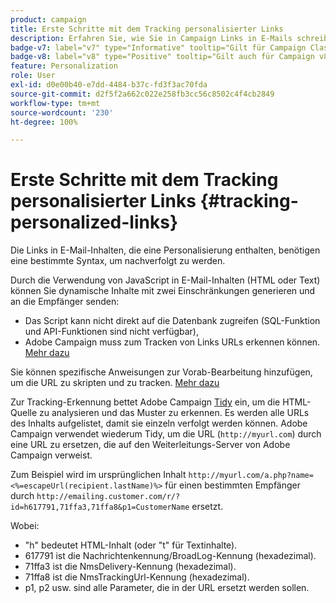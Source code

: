 ```yaml
---
product: campaign
title: Erste Schritte mit dem Tracking personalisierter Links
description: Erfahren Sie, wie Sie in Campaign Links in E-Mails schreiben, die personalisiert werden können und das Tracking unterstützen.
badge-v7: label="v7" type="Informative" tooltip="Gilt für Campaign Classic v7"
badge-v8: label="v8" type="Positive" tooltip="Gilt auch für Campaign v8"
feature: Personalization
role: User
exl-id: d0e00b40-e7dd-4484-b37c-fd3f3ac70fda
source-git-commit: d2f5f2a662c022e258fb3cc56c8502c4f4cb2849
workflow-type: tm+mt
source-wordcount: '230'
ht-degree: 100%

---
```


# Erste Schritte mit dem Tracking personalisierter Links {#tracking-personalized-links}

Die Links in E-Mail-Inhalten, die eine Personalisierung enthalten, benötigen eine bestimmte Syntax, um nachverfolgt zu werden.

Durch die Verwendung von JavaScript in E-Mail-Inhalten (HTML oder Text) können Sie dynamische Inhalte mit zwei Einschränkungen generieren und an die Empfänger senden:

* Das Script kann nicht direkt auf die Datenbank zugreifen (SQL-Funktion und API-Funktionen sind nicht verfügbar),
* Adobe Campaign muss zum Tracken von Links URLs erkennen können. [Mehr dazu](detecting-tracking-urls.md)

Sie können spezifische Anweisungen zur Vorab-Bearbeitung hinzufügen, um die URL zu skripten und zu tracken. [Mehr dazu](pre-processing-instructions.md)

Zur Tracking-Erkennung bettet Adobe Campaign [Tidy](https://www.html-tidy.org/) ein, um die HTML-Quelle zu analysieren und das Muster zu erkennen. Es werden alle URLs des Inhalts aufgelistet, damit sie einzeln verfolgt werden können. Adobe Campaign verwendet wiederum Tidy, um die URL (`http://myurl.com`) durch eine URL zu ersetzen, die auf den Weiterleitungs-Server von Adobe Campaign verweist.

Zum Beispiel wird im ursprünglichen Inhalt `http://myurl.com/a.php?name=<%=escapeUrl(recipient.lastName)%>` für einen bestimmten Empfänger durch `http://emailing.customer.com/r/?id=h617791,71ffa3,71ffa8&p1=CustomerName` ersetzt. 

Wobei:

* &quot;h&quot; bedeutet HTML-Inhalt (oder &quot;t&quot; für Textinhalte).
* 617791 ist die Nachrichtenkennung/BroadLog-Kennung (hexadezimal).
* 71ffa3 ist die NmsDelivery-Kennung (hexadezimal).
* 71ffa8 ist die NmsTrackingUrl-Kennung (hexadezimal).
* p1, p2 usw. sind alle Parameter, die in der URL ersetzt werden sollen.
